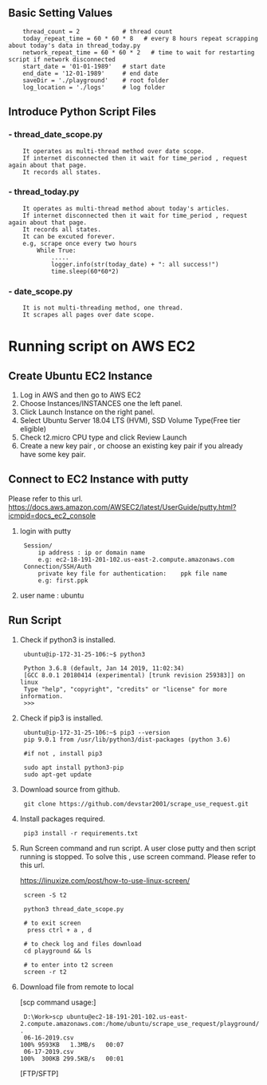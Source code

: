
## Basic Setting Values 

        thread_count = 2            # thread count
        today_repeat_time = 60 * 60 * 8   # every 8 hours repeat scrapping about today's data in thread_today.py
        network_repeat_time = 60 * 60 * 2   # time to wait for restarting script if network disconnected
        start_date = '01-01-1989'   # start date
        end_date = '12-01-1989'     # end date
        saveDir = './playground'    # root folder
        log_location = './logs'     # log folder
        
        
## Introduce Python Script Files

### - thread_date_scope.py

        It operates as multi-thread method over date scope.
        If internet disconnected then it wait for time_period , request again about that page.
        It records all states. 
        
### - thread_today.py

        It operates as multi-thread method about today's articles.
        If internet disconnected then it wait for time_period , request again about that page.
        It records all states. 
        It can be excuted forever.
        e.g, scrape once every two hours
            While True:
                .....
                logger.info(str(today_date) + ": all success!")
                time.sleep(60*60*2)
### - date_scope.py
        
        It is not multi-threading method, one thread.
        It scrapes all pages over date scope. 
        
                        
# Running script on AWS EC2

## Create Ubuntu EC2 Instance

1. Log in AWS and then go to AWS EC2
2. Choose Instances/INSTANCES one the left panel.
3. Click Launch Instance on the right panel.
4. Select Ubuntu Server 18.04 LTS (HVM), SSD Volume Type(Free tier eligible)
5. Check t2.micro CPU type and click Review Launch
6. Create a new key pair , or choose an existing key pair if you already have some key pair.
 
## Connect to EC2 Instance with putty 
Please refer to this url.
https://docs.aws.amazon.com/AWSEC2/latest/UserGuide/putty.html?icmpid=docs_ec2_console

1. login with putty

        Session/
            ip address : ip or domain name 
            e.g: ec2-18-191-201-102.us-east-2.compute.amazonaws.com
        Connection/SSH/Auth
            private key file for authentication:    ppk file name
            e.g: first.ppk
        
2. user name : ubuntu

## Run Script

1. Check if python3 is installed.
        
        ubuntu@ip-172-31-25-106:~$ python3
        
        Python 3.6.8 (default, Jan 14 2019, 11:02:34)
        [GCC 8.0.1 20180414 (experimental) [trunk revision 259383]] on linux
        Type "help", "copyright", "credits" or "license" for more information.
        >>>

2. Check if pip3 is installed.  
        
        ubuntu@ip-172-31-25-106:~$ pip3 --version
        pip 9.0.1 from /usr/lib/python3/dist-packages (python 3.6)
        
        #if not , install pip3
        
        sudo apt install python3-pip
        sudo apt-get update

3. Download source from github.

        git clone https://github.com/devstar2001/scrape_use_request.git
    
4. Install packages required.

        pip3 install -r requirements.txt
       
5. Run Screen command and run script. 
    A user close putty and then script running is stopped.
    To solve this , use screen command.
    Please refer to this url.
    
    https://linuxize.com/post/how-to-use-linux-screen/ 

        screen -S t2
        
        python3 thread_date_scope.py
        
        # to exit screen
         press ctrl + a , d
        
        # to check log and files download
        cd playground && ls
        
        # to enter into t2 screen
        screen -r t2         

6. Download file from remote to local 
    
    [scp command usage:]    

        D:\Work>scp ubuntu@ec2-18-191-201-102.us-east-2.compute.amazonaws.com:/home/ubuntu/scrape_use_request/playground/* .
        06-16-2019.csv                                                                        100% 9593KB   1.3MB/s   00:07
        06-17-2019.csv                                                                        100%  300KB 299.5KB/s   00:01        
    
    [FTP/SFTP]